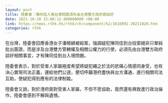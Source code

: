 ```yaml
---
layout: post
title: 陸委會：陳同佳入境台灣問題須先由台港雙方政府商談好
date: 2021-10-20 15:08:12.000000000 +08:00
link: https://news.rthk.hk/rthk/ch/component/k2/1616091-20211020.htm
categories: rthk
---
```


在台灣，陸委會回應香港女子潘曉穎被殺案，強調疑犯陳同佳到台投案絕非只單純批出簽證，而是涉及台港雙方管轄權及相關公權力的行使，必須先由台港雙方政府談好相關事宜，才有陳同佳到台入境問題。

陸委會表示，對於受害人家屬極度希望將疑犯繩之於法的悲痛心情感同身受，也有決心實現司法正義，還給他們公道，懇切呼籲港府盡快與台方溝通，進行相關司法互助，使疑犯得到應有的法律制裁。

陸委會又說，對於港府面對受害人家屬，不但不思協助，竟然還有興致進行政治操作，陸委會感到不解與遺憾。
